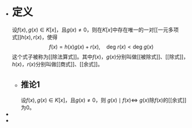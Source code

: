 - # 定义
  设$f(x),g(x)\in K[x]$，且$g(x)\ne 0$，则在$K[x]$中存在唯一的一对[[一元多项式]]$h(x),r(x)$，使得
  $$f(x)=h(x)g(x)+r(x),\quad \mathrm{deg}\ r(x)<\mathrm{deg}\ g(x)$$
  这个式子被称为[[除法算式]]。其中$f(x)$，$g(x)$分别叫做[[被除式]]、[[除式]]，$h(x)$，$r(x)$分别叫做[[商式]]、[[余式]]。
	- ## 推论1
	  设$f(x),g(x)\in K[x]$，且$g(x)\ne 0$，则
	  $g(x)\mid f(x)\Longleftrightarrow$ $g(x)$除$f(x)$的[[余式]]为$0$。
-
-